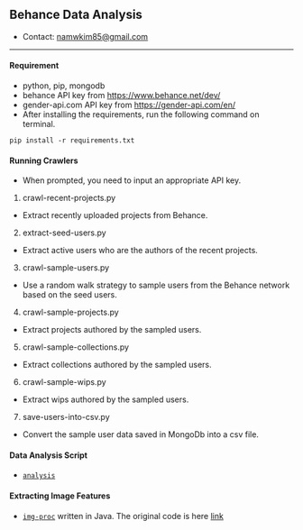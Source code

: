 ## Behance Data Analysis
- Contact: namwkim85@gmail.com
------
#### Requirement
- python, pip, mongodb
- behance API key from https://www.behance.net/dev/
- gender-api.com API key from https://gender-api.com/en/
- After installing the requirements, run the following command on terminal.
```
pip install -r requirements.txt
```
#### Running Crawlers
- When prompted, you need to input an appropriate API key.
1. crawl-recent-projects.py
  - Extract recently uploaded projects from Behance.
2. extract-seed-users.py
  - Extract active users who are the authors of the recent projects.
3. crawl-sample-users.py
  - Use a random walk strategy to sample users from the Behance network based on the seed users.
4. crawl-sample-projects.py
  - Extract projects authored by the sampled users.
5. crawl-sample-collections.py
  - Extract collections authored by the sampled users.
6. crawl-sample-wips.py
  - Extract wips authored by the sampled users.
7. save-users-into-csv.py
  - Convert the sample user data saved in MongoDb into a csv file.

#### Data Analysis Script
- [`analysis`](https://github.com/namwkim/behance-analysis/tree/master/analysis) 

#### Extracting Image Features
- [`img-proc`](https://github.com/namwkim/behance-analysis/tree/master/img-proc) written in Java. The original code is here [link](http://iis.seas.harvard.edu/resources/aesthetics-chi13/)

